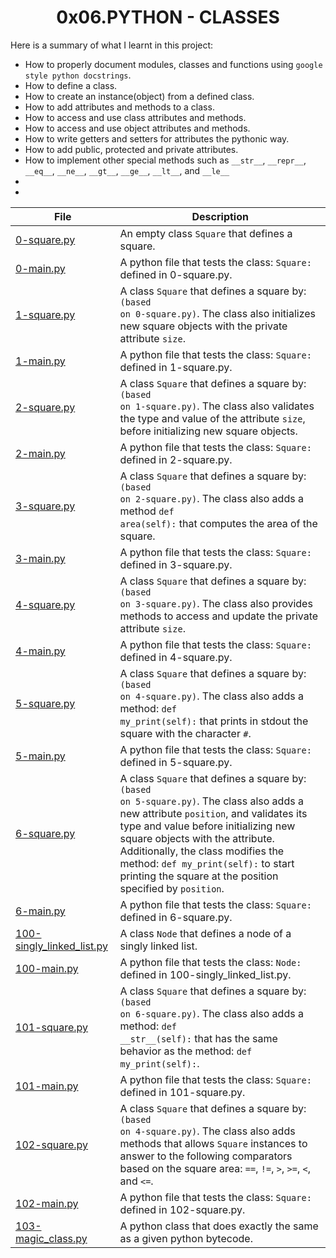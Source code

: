 <h1 align="center">0x06.PYTHON - CLASSES</h1>

Here is a summary of what I learnt in this project: 
<ul>
<li>How to properly document modules, classes and functions using <code>google style python docstrings</code>.</li>
<li>How to define a class.</li>
<li>How to create an instance(object) from a defined class.</li>
<li>How to add attributes and methods to a class.</li>
<li>How to access and use class attributes and methods.</li>
<li>How to access and use object attributes and methods.</li>
<li>How to write getters and setters for attributes the pythonic way.</li>
<li>How to add public, protected and private attributes.</li>
<li>How to implement other special methods such as <code>&#95;&#95;str&#95;&#95;</code>, <code>&#95;&#95;repr&#95;&#95;</code>, <code>&#95;&#95;eq&#95;&#95;</code>, <code>&#95;&#95;ne&#95;&#95;</code>, <code>&#95;&#95;gt&#95;&#95;</code>, <code>&#95;&#95;ge&#95;&#95;</code>, <code>&#95;&#95;lt&#95;&#95;</code>, and <code>&#95;&#95;le&#95;&#95;</code></li>
<li></li>
<li></li>
</ul>

|File|Description|
|--|--|
|[0-square.py](https://github.com/GM-Samuelstein/alx-higher_level_programming/blob/master/0x06-python-classes/0-square.py)|An  empty class <code>Square</code> that defines a square.|
|[0-main.py](https://github.com/GM-Samuelstein/alx-higher_level_programming/blob/master/0x06-python-classes/0-main.py)|A python file that tests the class: <code>Square:</code> defined in 0-square.py.|
|[1-square.py](https://github.com/GM-Samuelstein/alx-higher_level_programming/blob/master/0x06-python-classes/1-square.py)|A class <code>Square</code> that defines a square by: <code>(based on 0-square.py)</code>. The class also initializes new square objects with the private attribute <code>size</code>.|
|[1-main.py](https://github.com/GM-Samuelstein/alx-higher_level_programming/blob/master/0x06-python-classes/1-main.py)|A python file that tests the class: <code>Square:</code> defined in 1-square.py.|
|[2-square.py](https://github.com/GM-Samuelstein/alx-higher_level_programming/blob/master/0x06-python-classes/2-square.py)|A class <code>Square</code> that defines a square by: <code>(based on 1-square.py)</code>. The class also validates the type and value of the attribute <code>size</code>, before initializing new square objects.|
|[2-main.py](https://github.com/GM-Samuelstein/alx-higher_level_programming/blob/master/0x06-python-classes/2-main.py)|A python file that tests the class: <code>Square:</code> defined in 2-square.py.|
|[3-square.py](https://github.com/GM-Samuelstein/alx-higher_level_programming/blob/master/0x06-python-classes/3-square.py)|A class <code>Square</code> that defines a square by: <code>(based on 2-square.py)</code>. The class also adds a method <code>def area(self):</code> that computes the area of the square.|
|[3-main.py](https://github.com/GM-Samuelstein/alx-higher_level_programming/blob/master/0x06-python-classes/3-main.py)|A python file that tests the class: <code>Square:</code> defined in 3-square.py.|
|[4-square.py](https://github.com/GM-Samuelstein/alx-higher_level_programming/blob/master/0x06-python-classes/4-square.py)|A class <code>Square</code> that defines a square by: <code>(based on 3-square.py)</code>. The class also provides methods to access and update the private attribute <code>size</code>.|
|[4-main.py](https://github.com/GM-Samuelstein/alx-higher_level_programming/blob/master/0x06-python-classes/4-main.py)|A python file that tests the class: <code>Square:</code> defined in 4-square.py.|
|[5-square.py](https://github.com/GM-Samuelstein/alx-higher_level_programming/blob/master/0x06-python-classes/5-square.py)|A class <code>Square</code> that defines a square by: <code>(based on 4-square.py)</code>. The class also adds a method: <code>def my_print(self):</code> that prints in stdout the square with the character <code>#</code>.|
|[5-main.py](https://github.com/GM-Samuelstein/alx-higher_level_programming/blob/master/0x06-python-classes/5-main.py)|A python file that tests the class: <code>Square:</code> defined in 5-square.py.|
|[6-square.py](https://github.com/GM-Samuelstein/alx-higher_level_programming/blob/master/0x06-python-classes/6-square.py)|A class <code>Square</code> that defines a square by: <code>(based on 5-square.py)</code>. The class also adds a new attribute `position`, and validates its type and value before initializing new square objects with the attribute. Additionally, the class modifies the method: <code>def my_print(self):</code> to start printing the square at the position specified by <code>position</code>.|
|[6-main.py](https://github.com/GM-Samuelstein/alx-higher_level_programming/blob/master/0x06-python-classes/6-main.py)|A python file that tests the class: <code>Square:</code> defined in 6-square.py.|
|[100-singly_linked_list.py](https://github.com/GM-Samuelstein/alx-higher_level_programming/blob/master/0x06-python-classes/100-singly_linked_list.py)|A class <code>Node</code> that defines a node of a singly linked list.|
|[100-main.py](https://github.com/GM-Samuelstein/alx-higher_level_programming/blob/master/0x06-python-classes/100-main.py)|A python file that tests the class: <code>Node:</code> defined in 100-singly_linked_list.py.|
|[101-square.py](https://github.com/GM-Samuelstein/alx-higher_level_programming/blob/master/0x06-python-classes/101-square.py)|A class <code>Square</code> that defines a square by: <code>(based on 6-square.py)</code>. The class also adds a method: <code>def &#95;&#95;str&#95;&#95;(self):</code> that has the same behavior as the method: <code>def my_print(self):</code>.|
|[101-main.py](https://github.com/GM-Samuelstein/alx-higher_level_programming/blob/master/0x06-python-classes/101-main.py)|A python file that tests the class: <code>Square:</code> defined in 101-square.py.|
|[102-square.py](https://github.com/GM-Samuelstein/alx-higher_level_programming/blob/master/0x06-python-classes/102-square.py)|A class <code>Square</code> that defines a square by: <code>(based on 4-square.py)</code>. The class also adds methods that allows <code>Square</code> instances to answer to the following comparators based on the square area: <code>==</code>, <code>!=</code>, <code>></code>, <code>>=</code>, <code><</code>, and <code><=</code>.|
|[102-main.py](https://github.com/GM-Samuelstein/alx-higher_level_programming/blob/master/0x06-python-classes/102-main.py)|A python file that tests the class: <code>Square:</code> defined in 102-square.py.|
|[103-magic_class.py](https://github.com/GM-Samuelstein/alx-higher_level_programming/blob/master/0x06-python-classes/103-magic_class.py)|A python class that does exactly the same as a given python bytecode.|
